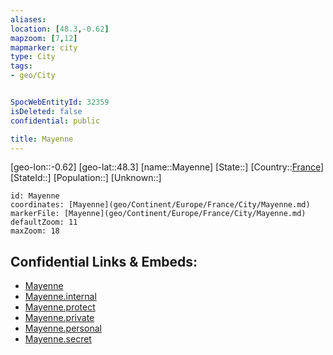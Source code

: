 ```yaml
---
aliases: 
location: [48.3,-0.62]
mapzoom: [7,12] 
mapmarker: city 
type: City
tags:
- geo/City


SpocWebEntityId: 32359
isDeleted: false
confidential: public

title: Mayenne
---
```

[geo-lon::-0.62]
[geo-lat::48.3]
[name::Mayenne]
[State::]
[Country::[France](geo/Continent/Europe/France.md)]
[StateId::]
[Population::]
[Unknown::]


```leaflet
id: Mayenne
coordinates: [Mayenne](geo/Continent/Europe/France/City/Mayenne.md)
markerFile: [Mayenne](geo/Continent/Europe/France/City/Mayenne.md)
defaultZoom: 11 
maxZoom: 18
```


## Confidential Links & Embeds: 
- [Mayenne](../../../../../../_public/geo/Continent/Europe/France/City/Mayenne.md) 
- [Mayenne.internal](../../../../../../_internal/geo/Continent/Europe/France/City/Mayenne.internal.md) 
- [Mayenne.protect](../../../../../../_protect/geo/Continent/Europe/France/City/Mayenne.protect.md) 
- [Mayenne.private](../../../../../../_private/geo/Continent/Europe/France/City/Mayenne.private.md) 
- [Mayenne.personal](../../../../../../_personal/geo/Continent/Europe/France/City/Mayenne.personal.md) 
- [Mayenne.secret](../../../../../../_secret/geo/Continent/Europe/France/City/Mayenne.secret.md) 
